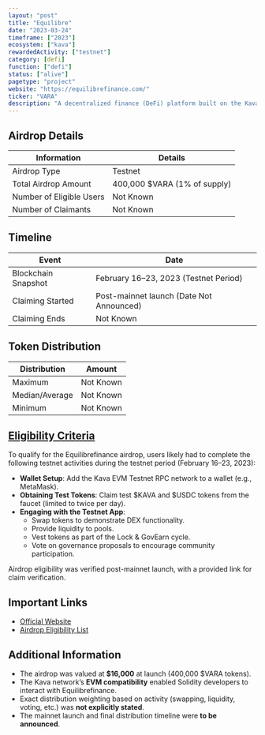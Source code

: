 ```yaml
---
layout: "post"
title: "Equilibre"
date: "2023-03-24"
timeframe: ["2023"]
ecosystem: ["kava"]
rewardedActivity: ["testnet"]
category: [defi]
function: ["defi"]
status: ["alive"]
pagetype: "project"
website: "https://equilibrefinance.com/"
ticker: "VARA"
description: "A decentralized finance (DeFi) platform built on the Kava network, leveraging ve(3,3) AMMs and concentrated liquidity models."
---
```

## Airdrop Details

| Information              | Details                      |
| ------------------------ | ---------------------------- |
| Airdrop Type             | Testnet                      |
| Total Airdrop Amount     | 400,000 $VARA (1% of supply) |
| Number of Eligible Users | Not Known                    |
| Number of Claimants      | Not Known                    |

## Timeline

| Event               | Date                                     |
| ------------------- | ---------------------------------------- |
| Blockchain Snapshot | February 16–23, 2023 (Testnet Period)    |
| Claiming Started    | Post-mainnet launch (Date Not Announced) |
| Claiming Ends       | Not Known                                |

## Token Distribution

| Distribution   | Amount    |
| -------------- | --------- |
| Maximum        | Not Known |
| Median/Average | Not Known |
| Minimum        | Not Known |

## [Eligibility Criteria](https://raw.githubusercontent.com/equilibre-finance/wallets-data/main/airdrop.txt)

To qualify for the Equilibrefinance airdrop, users likely had to complete the following testnet activities during the testnet period (February 16–23, 2023):

- **Wallet Setup**: Add the Kava EVM Testnet RPC network to a wallet (e.g., MetaMask).
- **Obtaining Test Tokens**: Claim test $KAVA and $USDC tokens from the faucet (limited to twice per day).
- **Engaging with the Testnet App**:
  - Swap tokens to demonstrate DEX functionality.
  - Provide liquidity to pools.
  - Vest tokens as part of the Lock & GovEarn cycle.
  - Vote on governance proposals to encourage community participation.

Airdrop eligibility was verified post-mainnet launch, with a provided link for claim verification.

## Important Links

- [Official Website](https://equilibrefinance.com/)
- [Airdrop Eligibility List](https://raw.githubusercontent.com/equilibre-finance/wallets-data/main/airdrop.txt)

## Additional Information

- The airdrop was valued at **$16,000** at launch (400,000 $VARA tokens).
- The Kava network’s **EVM compatibility** enabled Solidity developers to interact with Equilibrefinance.
- Exact distribution weighting based on activity (swapping, liquidity, voting, etc.) was **not explicitly stated**.
- The mainnet launch and final distribution timeline were **to be announced**.